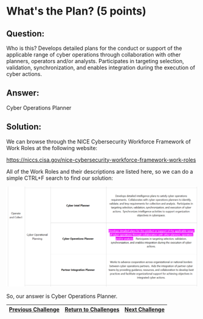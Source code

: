 # What's the Plan? (5 points)

## Question:

Who is this? Develops detailed plans for the conduct or support of the applicable range of cyber operations through collaboration with other planners, operators and/or analysts. Participates in targeting selection, validation, synchronization, and enables integration during the execution of cyber actions.

## Answer:

Cyber Operations Planner

## Solution:

We can browse through the NICE Cybersecurity Workforce Framework of Work Roles at the following website:

https://niccs.cisa.gov/nice-cybersecurity-workforce-framework-work-roles

All of the Work Roles and their descriptions are listed here, so we can do a simple CTRL+F search to find our solution:

[![flag.png](flag.png)](https://niccs.cisa.gov/nice-cybersecurity-workforce-framework-work-roles)

So, our answer is Cyber Operations Planner.

| [Previous Challenge](/Challenges/Collect-And-Operate/3/README.md#top) | [Return to Challenges](/Challenges/../../../#modules) | [Next Challenge](/Challenges/Collect-And-Operate/5/README.md#top) |
| :------- | :-----: | ------: |